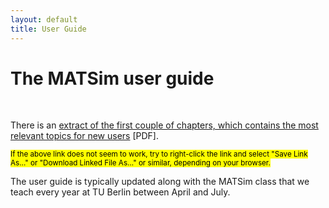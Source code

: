 ```yaml
---
layout: default
title: User Guide
---
```


<!-- http://matsim.org/docs/userguide should remain available as a ``landing page'', since it is referenced from outside (e.g. from the matsim tutorial at TU Berlin). -->

# The MATSim user guide

<br/>


There is an [extract of the first couple of chapters, which contains the most relevant topics for new users](http://ci.matsim.org:8080/job/MATSim-Book/ws/partOne-latest.pdf) [PDF].

<small><mark>If the above link does not seem to work, try to right-click the link and select "Save Link As…" or "Download Linked File As…" or similar, depending on your browser.</mark></small>

The user guide is typically updated along with the MATSim class that we teach every year at TU Berlin between April and July.
